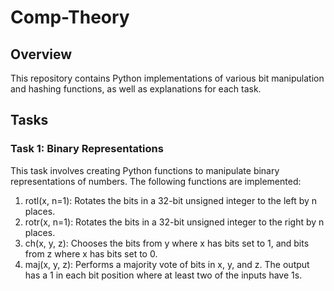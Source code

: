 # Comp-Theory
## Overview

This repository contains Python implementations of various bit manipulation and hashing functions, as well as explanations for each task.</br>

## Tasks

### Task 1: Binary Representations
This task involves creating Python functions to manipulate binary representations of numbers. The following functions are implemented:

1. rotl(x, n=1): Rotates the bits in a 32-bit unsigned integer to the left by n places.
2. rotr(x, n=1): Rotates the bits in a 32-bit unsigned integer to the right by n places.
3. ch(x, y, z): Chooses the bits from y where x has bits set to 1, and bits from z where x has bits set to 0.
4. maj(x, y, z): Performs a majority vote of bits in x, y, and z. The output has a 1 in each bit position where at least two of the inputs have 1s.

